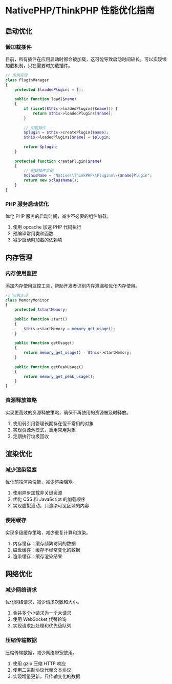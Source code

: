 # NativePHP/ThinkPHP 性能优化指南

## 启动优化

### 懒加载插件
目前，所有插件在应用启动时都会被加载，这可能导致启动时间较长。可以实现懒加载机制，只在需要时加载插件。

```php
// 示例实现
class PluginManager
{
    protected $loadedPlugins = [];
    
    public function load($name)
    {
        if (isset($this->loadedPlugins[$name])) {
            return $this->loadedPlugins[$name];
        }
        
        // 加载插件
        $plugin = $this->createPlugin($name);
        $this->loadedPlugins[$name] = $plugin;
        
        return $plugin;
    }
    
    protected function createPlugin($name)
    {
        // 创建插件实例
        $className = "Native\\ThinkPHP\\Plugins\\{$name}Plugin";
        return new $className();
    }
}
```

### PHP 服务启动优化
优化 PHP 服务的启动时间，减少不必要的组件加载。

1. 使用 opcache 加速 PHP 代码执行
2. 预编译常用类和函数
3. 减少启动时加载的依赖项

## 内存管理

### 内存使用监控
添加内存使用监控工具，帮助开发者识别内存泄漏和优化内存使用。

```php
// 示例实现
class MemoryMonitor
{
    protected $startMemory;
    
    public function start()
    {
        $this->startMemory = memory_get_usage();
    }
    
    public function getUsage()
    {
        return memory_get_usage() - $this->startMemory;
    }
    
    public function getPeakUsage()
    {
        return memory_get_peak_usage();
    }
}
```

### 资源释放策略
实现更高效的资源释放策略，确保不再使用的资源被及时释放。

1. 使用弱引用管理长期存在但不常用的对象
2. 实现资源池模式，重用常用对象
3. 定期执行垃圾回收

## 渲染优化

### 减少渲染阻塞
优化前端渲染性能，减少渲染阻塞。

1. 使用异步加载非关键资源
2. 优化 CSS 和 JavaScript 的加载顺序
3. 实现虚拟滚动，只渲染可见区域的内容

### 使用缓存
实现多级缓存策略，减少重复计算和渲染。

1. 内存缓存：缓存频繁访问的数据
2. 磁盘缓存：缓存不经常变化的数据
3. 渲染缓存：缓存渲染结果

## 网络优化

### 减少网络请求
优化网络请求，减少请求次数和大小。

1. 合并多个小请求为一个大请求
2. 使用 WebSocket 代替轮询
3. 实现请求批处理和优先级队列

### 压缩传输数据
压缩传输数据，减少网络带宽使用。

1. 使用 gzip 压缩 HTTP 响应
2. 使用二进制协议代替文本协议
3. 实现增量更新，只传输变化的数据
